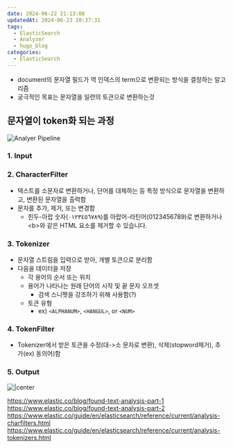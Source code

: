 ```yaml
---
date: 2024-06-22 21:13:08
updatedAt: 2024-06-23 20:37:31
tags:
  - ElasticSearch
  - Analyzer
  - hugo_blog
categories:
  - ElasticSearch
---
```

- document의 문자열 필드가 역 인덱스의 term으로 변환되는 방식을 결정하는 알고리즘
- 궁극적인 목표는 문자열을 일련의 토큰으로 변환하는것


## 문자열이 token화 되는 과정
![Analyer Pipeline](Pasted%20image%2020240622211444.png)
### 1. Input
### 2. CharacterFilter
- 텍스트를 소문자로 변환하거나, 단어를 대체하는 등 특정 방식으로 문자열을 변환하고, 변환된 문자열을 출력함
- 문자를 추가, 제거, 또는 변경함
	- 힌두-아랍 숫자(٠١٢٣٤٥٦٧٨٩)를 아랍어-라틴어(0123456789)로 변환하거나 \<b>와 같은 HTML 요소를 제거할 수 있습니다.
### 3. Tokenizer
- 문자열 스트림을 입력으로 받아, 개별 토큰으로 분리함
- 다음을 데이터을 저장
	- 각 용어의 순서 또는 위치
	- 용어가 나타나는 원래 단어의 시작 및 끝 문자 오프셋
		- 검색 스니펫을 강조하기 위해 사용함(?)
	- 토큰 유형
		- ex) `<ALPHANUM>`, `<HANGUL>`, or `<NUM>`
### 4. TokenFilter
- Tokenizer에서 받은 토큰을 수정(대->소 문자로 변환), 삭제(stopword제거), 추가(ex) 동의어)함
### 5. Output

![|center](Pasted%20image%2020240622211925.png)

https://www.elastic.co/blog/found-text-analysis-part-1
https://www.elastic.co/blog/found-text-analysis-part-2
https://www.elastic.co/guide/en/elasticsearch/reference/current/analysis-charfilters.html
https://www.elastic.co/guide/en/elasticsearch/reference/current/analysis-tokenizers.html